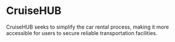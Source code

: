 # CruiseHUB
CruiseHUB seeks to simplify the car rental process, making it more accessible for users to secure reliable transportation facilities.
